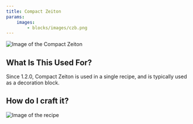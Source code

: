 ```yaml
---
title: Compact Zeiton
params:
    images:
        - blocks/images/czb.png
---
```



![Image of the Compact Zeiton](./images/czb.png)
## What Is This Used For?
Since 1.2.0, Compact Zeiton is used in a single recipe, and is typically used as a decoration block.

## How do I craft it?
![Image of the recipe](./images/czr.png)

